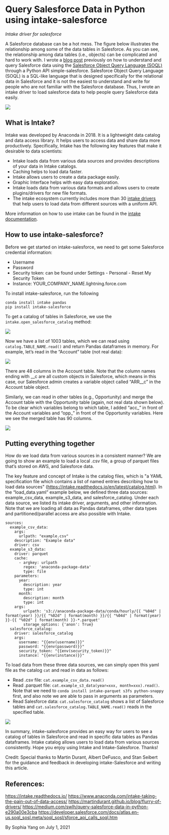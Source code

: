 # Query Salesforce Data in Python using intake-salesforce
*Intake driver for salesforce*

A Salesforce database can be a hot mess. The figure below illustrates the relationship among some of the data tables in Salesforce. As you can see, the relationship among data tables (i.e., objects) can be complicated and hard to work with. I wrote a [blog post](https://medium.com/swlh/query-salesforce-data-in-python-e290a00e3cba) previously on how to understand and query Salesforce data using the [Salesforce Object Query Language (SOQL)](https://developer.salesforce.com/docs/atlas.en-us.soql_sosl.meta/soql_sosl/sforce_api_calls_soql.htm) through a Python API simple-salesforce.  Salesforce Object Query Language (SOQL) is a SQL-like language that is designed specifically for the relational data in Salesforce and it is not the easiest to understand and write for people who are not familiar with the Salesforce database. Thus, I wrote an intake driver to load salesforce data to help people query Salesforce data easily. 

![](1.png)

## What is Intake? 
Intake was developed by Anaconda in 2018. It is a lightweight data catalog and data access library. It helps users to access data and share data more productively. Specifically, Intake has the following key features that make it desirable to data scientists:
- Intake loads data from various data sources and provides descriptions of your data in Intake catalogs.
- Caching helps to load data faster.
- Intake allows users to create a data package easily.
- Graphic Interface helps with easy data exploration.
- Intake loads data from various data formats and allows users to create plugins/drivers for new file formats. 
- The intake ecosystem currently includes more than 30 [intake drivers](https://intake.readthedocs.io/en/latest/plugin-directory.html) that help users to load data from different sources with a uniform API.

More information on how to use intake can be found in the [intake documentation](https://intake.readthedocs.io/en/latest/). 

## How to use intake-salesforce?
Before we get started on intake-salesforce, we need to get some Salesforce credential information: 
- Username
- Password 
- Security token: can be found under Settings - Personal - Reset My Security Token
- Instance: YOUR_COMPANY_NAME.lightning.force.com

To install intake-salesforce, run the following
```
conda install intake pandas 
pip install intake-salesforce 
```

To get a catalog of tables in Salesforce, we use the `intake.open_salesforce_catalog` method:

![](2.png)


Now we have a list of 1003 tables, which we can read using `catalog.TABLE_NAME.read()` and return Pandas dataframes in memory. For example, let’s read in the “Account” table (not real data):

![](3.png)

There are 48 columns in the Account table. Note that the column names ending with __c are all custom objects in Salesforce, which means in this case, our Salesforce admin creates a variable object called “ARR__c” in the Account table object. 

Similarly, we can read in other tables (e.g., Opportunity) and merge the Account table with the Opportunity table (again, not real data shown below). To be clear which variables belong to which table, I added “acc_” in front of the Account variables and “opp_” in front of the Opportunity variables. Here we see the merged table has 90 columns. 

![](4.png)


## Putting everything together
How do we load data from various sources in a consistent manner? We are going to show an example to load a local .csv file, a group of parquet files that’s stored on AWS, and Salesforce data. 

The key feature and concept of Intake is the catalog files, which is "a YAML specification file which contains a list of named entries describing how to load data sources" (https://intake.readthedocs.io/en/latest/catalog.html). In the “load_data.yaml” example below, we defined three data sources: example_csv_data, example_s3_data, and salesforce_catalog. Under each data source, we listed its intake driver, arguments, and other information. Note that we are loading all data as Pandas dataframes, other data types and partitioned/parallel access are also possible with Intake. 

```
sources:
  example_csv_data:
    args:
      urlpath: "example.csv"
    description: "Example data"
    driver: csv
  example_s3_data:
    driver: parquet
    cache:
      - argkey: urlpath
        regex: 'anaconda-package-data'
        type: file
    parameters:
      year:
        description: year
        type: int
      month:
        description: month
        type: int
    args:
        urlpath: 's3://anaconda-package-data/conda/hourly/{{ "%04d" | format(year) }}/{{ "%02d" | format(month) }}/{{ "%04d" | format(year) }}-{{ "%02d" | format(month) }}-*.parquet'
        storage_options: {'anon': True}
  salesforce_catalog:
    driver: salesforce_catalog
    args: 
      username: "{{env(username)}}"
      password: "{{env(password)}}"
      security_token: "{{env(security_token)}}"
      instance: "{{env(instance)}}"
```


To load data from these three data sources, we can simply open this yaml file as the catalog `cat` and read in data as follows: 
- Read .csv file: `cat.example_csv_data.read()` 
- Read .parquet file: `cat.example_s3_data(year=xxx, month=xxx).read()`. Note that we need to `conda install intake-parquet s3fs python-snappy` first, and also note we are able to pass in arguments as parameters. 
- Read Salesforce data: `cat.salesforce_catalog` shows a list of Salesforce tables and `cat.salesforce_catalog.TABLE_NAME.read()` reads in the specified table.  

![](5.png)

In summary, intake-salesforce provides an easy way for users to see a catalog of tables in Salesforce and read in specific data tables as Pandas dataframes. Intake catalog allows users to load data from various sources consistently. Hope you enjoy using Intake and Intake-Salesforce. Thanks! 

Credit: Special thanks to Martin Durant, Albert DeFusco, and Stan Seibert for the guidance and feedback in developing intake-Salesforce and writing this article. 

## References: 
https://intake.readthedocs.io/
https://www.anaconda.com/intake-taking-the-pain-out-of-data-access/
https://martindurant.github.io/blog/flurry-of-drivers/
https://medium.com/swlh/query-salesforce-data-in-python-e290a00e3cba
https://developer.salesforce.com/docs/atlas.en-us.soql_sosl.meta/soql_sosl/sforce_api_calls_soql.htm
 
By Sophia Yang on July 1, 2021
